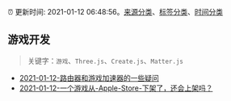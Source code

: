 :alarm_clock: 更新时间: 2021-01-12 06:48:56。[来源分类](../README.md)、[标签分类](../TAGS.md)、[时间分类](../TIMELINE.md)

## 游戏开发


> 关键字：`游戏`、`Three.js`、`Create.js`、`Matter.js`



- [2021-01-12-路由器和游戏加速器的一些疑问](https://www.v2ex.com/t/744183) 
- [2021-01-12-一个游戏从-Apple-Store-下架了，还会上架吗？](https://www.v2ex.com/t/744168) 